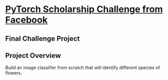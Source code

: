 # [PyTorch Scholarship Challenge from Facebook](https://www.udacity.com/facebook-pytorch-scholarship)
## Final Challenge Project

## Project Overview
Build an image classifier from scratch that will identify different species of flowers.
